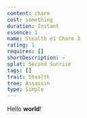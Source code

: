 ```yaml
---
content: charm
cost: something
duration: Instant
essence: 1
name: Stealth e1 Charm 3
rating: 1
requires: []
shortDescription: ~
splat: Second Sunrise
tags: []
trait: Stealth
tree: Assassin
type: Simple
---
```


Hello **world**!
